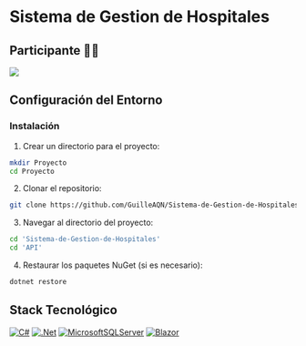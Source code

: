 # Sistema de Gestion de Hospitales

## Participante 👩‍🎓

<a href="https://github.com/GuilleAQN/Sistema-de-Gestion-de-Hospitales/graphs/contributors">
  <img src="https://contrib.rocks/image?repo=GuilleAQN/Sistema-de-Gestion-de-Hospitales" />
</a>

## Configuración del Entorno

### Instalación

1. Crear un directorio para el proyecto:

```sh
mkdir Proyecto
cd Proyecto
```

2. Clonar el repositorio:

```sh
git clone https://github.com/GuilleAQN/Sistema-de-Gestion-de-Hospitales.git
```

3. Navegar al directorio del proyecto:

```sh
cd 'Sistema-de-Gestion-de-Hospitales'
cd 'API'
```

4. Restaurar los paquetes NuGet (si es necesario):

```sh
dotnet restore
```

## Stack Tecnológico
[![C#](https://img.shields.io/badge/c%23-%23239120.svg?style=for-the-badge&logo=csharp&logoColor=white)](https://dotnet.microsoft.com/en-us/languages/csharp)
[![.Net](https://img.shields.io/badge/.NET-5C2D91?style=for-the-badge&logo=.net&logoColor=white)](https://dotnet.microsoft.com/en-us/download/dotnet/8.0)
[![MicrosoftSQLServer](https://img.shields.io/badge/Microsoft%20SQL%20Server-CC2927?style=for-the-badge&logo=microsoft%20sql%20server&logoColor=white)](https://www.microsoft.com/en-us/sql-server/sql-server-downloads)
[![Blazor](https://img.shields.io/badge/blazor-%235C2D91.svg?style=for-the-badge&logo=blazor&logoColor=white)](https://mudblazor.com/)
